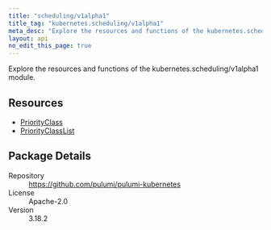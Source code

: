 ```yaml
---
title: "scheduling/v1alpha1"
title_tag: "kubernetes.scheduling/v1alpha1"
meta_desc: "Explore the resources and functions of the kubernetes.scheduling/v1alpha1 module."
layout: api
no_edit_this_page: true
---
```


<!-- WARNING: this file was generated by Pulumi Docs Generator. -->
<!-- Do not edit by hand unless you're certain you know what you are doing! -->

Explore the resources and functions of the kubernetes.scheduling/v1alpha1 module.

<h2 id="resources">Resources</h2>
<ul class="api">
    <li><a href="priorityclass" title="PriorityClass"><span class="api-symbol api-symbol--resource"></span>PriorityClass</a></li>
    <li><a href="priorityclasslist" title="PriorityClassList"><span class="api-symbol api-symbol--resource"></span>PriorityClassList</a></li>
</ul>

<h2 id="package-details">Package Details</h2>
<dl class="package-details">
	<dt>Repository</dt>
	<dd><a href="https://github.com/pulumi/pulumi-kubernetes">https://github.com/pulumi/pulumi-kubernetes</a></dd>
	<dt>License</dt>
	<dd>Apache-2.0</dd>
	<dt>Version</dt>
	<dd>3.18.2</dd>
</dl>

